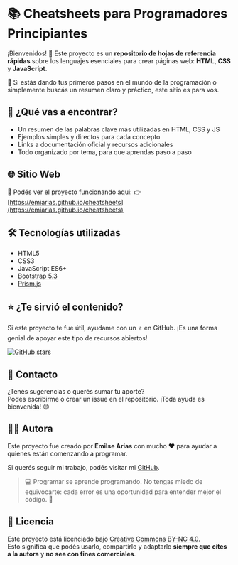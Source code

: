 # 📚 Cheatsheets para Programadores Principiantes

¡Bienvenidos! 🙌 Este proyecto es un **repositorio de hojas de referencia rápidas** sobre los lenguajes esenciales para crear páginas web: **HTML**, **CSS** y **JavaScript**.

🧠 Si estás dando tus primeros pasos en el mundo de la programación o simplemente buscás un resumen claro y práctico, este sitio es para vos.

## 🚀 ¿Qué vas a encontrar?

-  Un resumen de las palabras clave más utilizadas en HTML, CSS y JS  
-  Ejemplos simples y directos para cada concepto  
-  Links a documentación oficial y recursos adicionales  
-  Todo organizado por tema, para que aprendas paso a paso

## 🌐 Sitio Web

📲 Podés ver el proyecto funcionando aqui:  👉 [https://emiarias.github.io/cheatsheets](https://emiarias.github.io/cheatsheets)

## 🛠️ Tecnologías utilizadas

- HTML5
- CSS3
- JavaScript ES6+
- [Bootstrap 5.3](https://getbootstrap.com/)
- [Prism.js](https://prismjs.com/)

## ⭐ ¿Te sirvió el contenido?

Si este proyecto te fue útil, ayudame con un ⭐ en GitHub. ¡Es una forma genial de apoyar este tipo de recursos abiertos!

[![GitHub stars](https://img.shields.io/github/stars/emiarias/cheatsheets?style=social)](https://github.com/emiarias/cheatsheets)

## 📩 Contacto

¿Tenés sugerencias o querés sumar tu aporte?  
Podés escribirme o crear un issue en el repositorio. ¡Toda ayuda es bienvenida! 😊

## 👩‍💻 Autora

Este proyecto fue creado por **Emilse Arias** con mucho ❤ para ayudar a quienes están comenzando a programar.  

Si querés seguir mi trabajo, podés visitar mi [GitHub](https://github.com/emiarias).

> 💻 Programar se aprende programando. No tengas miedo de equivocarte: cada error es una oportunidad para entender mejor el código. 💪

## 📄 Licencia

Este proyecto está licenciado bajo [Creative Commons BY-NC 4.0](https://creativecommons.org/licenses/by-nc/4.0/deed.es).  
Esto significa que podés usarlo, compartirlo y adaptarlo **siempre que cites a la autora** y **no sea con fines comerciales**.